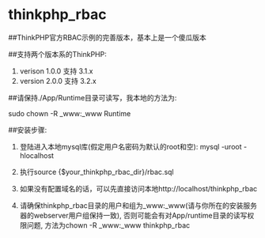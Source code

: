 # thinkphp_rbac

##ThinkPHP官方RBAC示例的完善版本，基本上是一个傻瓜版本

##支持两个版本系的ThinkPHP:

1. verison 1.0.0 支持 3.1.x
2. version 2.0.0 支持 3.2.x

##请保持./App/Runtime目录可读写，我本地的方法为:

sudo chown -R _www:_www Runtime

##安装步骤:

1. 登陆进入本地mysql库(假定用户名密码为默认的root和空):
	mysql -uroot -hlocalhost

2. 执行source {$your_thinkphp_rbac_dir}/rbac.sql

3. 如果没有配置域名的话，可以先直接访问本地http://localhost/thinkphp_rbac

4. 请确保thinkphp_rbac目录的用户和组为_www:_www(请与你所在的安装服务器的webserver用户组保持一致), 否则可能会有对App/runtime目录的读写权限问题, 方法为chown -R _www:_www thinkphp_rbac